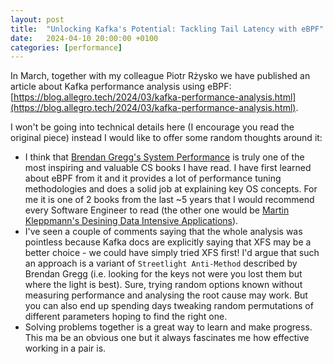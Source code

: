 ```yaml
---
layout: post
title:  "Unlocking Kafka's Potential: Tackling Tail Latency with eBPF"
date:   2024-04-10 20:00:00 +0100
categories: [performance]
---
```



In March, together with my colleague Piotr Rżysko we have published an article about Kafka performance analysis
using eBPF: [https://blog.allegro.tech/2024/03/kafka-performance-analysis.html](https://blog.allegro.tech/2024/03/kafka-performance-analysis.html).

I won't be going into technical details here (I encourage you read the original piece) instead I would like to offer 
some random thoughts around it:

- I think that [Brendan Gregg's System Performance](https://www.brendangregg.com/blog/2020-07-15/systems-performance-2nd-edition.html)
  is truly one of the most inspiring and valuable CS books I have read. I have first learned about eBPF from it and it provides a lot of
  performance tuning methodologies and does a solid job at explaining key OS concepts. For me it is one of 2 books from the last ~5 years that I would recommend
  every Software Engineer to read (the other one would be [Martin Kleppmann's Desining Data Intensive Applications](https://learning.oreilly.com/library/view/designing-data-intensive-applications/9781491903063/)).
- I've seen a couple of comments saying that the whole analysis was pointless because Kafka docs are explicitly saying
that XFS may be a better choice - we could have simply tried XFS first! I'd argue that such an approach is a variant of `Streetlight Anti-Method` described by Brendan Gregg (i.e. looking for the keys not were you lost them but where the light is best). 
Sure, trying random options known without measuring performance and analysing the root cause may work. But you can also end up spending days tweaking 
random permutations of different parameters hoping to find the right one.
- Solving problems together is a great way to learn and make progress. This ma be an obvious one but 
it always fascinates me how effective working in a pair is.

